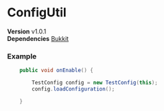 # ConfigUtil

**Version** v1.0.1  
**Dependencies** [Bukkit](https://hub.spigotmc.org/javadocs/bukkit/overview-summary.html)


### Example
```java
    public void onEnable() {

        TestConfig config = new TestConfig(this);
        config.loadConfiguration();

    }
```
